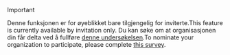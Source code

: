 > [!IMPORTANT]
> <span data-ttu-id="77b46-101">Denne funksjonen er for øyeblikket bare tilgjengelig for inviterte.</span><span class="sxs-lookup"><span data-stu-id="77b46-101">This feature is currently available by invitation only.</span></span> <span data-ttu-id="77b46-102">Du kan søke om at organisasjonen din får delta ved å fullføre [denne undersøkelsen](https://aka.ms/ax2012upgrade).</span><span class="sxs-lookup"><span data-stu-id="77b46-102">To nominate your organization to participate, please complete [this survey](https://aka.ms/ax2012upgrade).</span></span> 
